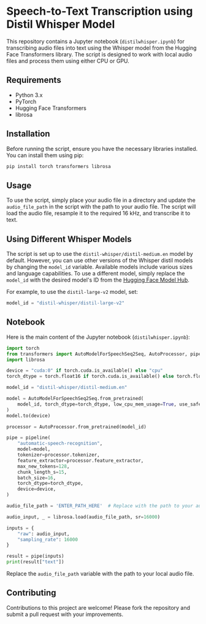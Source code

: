 
# Speech-to-Text Transcription using Distil Whisper Model

This repository contains a Jupyter notebook (`distilwhisper.ipynb`) for transcribing audio files into text using the Whisper model from the Hugging Face Transformers library. The script is designed to work with local audio files and process them using either CPU or GPU.

## Requirements

- Python 3.x
- PyTorch
- Hugging Face Transformers
- librosa

## Installation

Before running the script, ensure you have the necessary libraries installed. You can install them using pip:

```bash
pip install torch transformers librosa
```

## Usage

To use the script, simply place your audio file in a directory and update the `audio_file_path` in the script with the path to your audio file. The script will load the audio file, resample it to the required 16 kHz, and transcribe it to text.

## Using Different Whisper Models

The script is set up to use the `distil-whisper/distil-medium.en` model by default. However, you can use other versions of the Whisper distil models by changing the `model_id` variable. Available models include various sizes and language capabilities. To use a different model, simply replace the `model_id` with the desired model's ID from the [Hugging Face Model Hub](https://huggingface.co/collections/distil-whisper/distil-whisper-models-65411987e6727569748d2eb6).

For example, to use the `distil-large-v2` model, set:

```python
model_id = "distil-whisper/distil-large-v2"
```

## Notebook

Here is the main content of the Jupyter notebook (`distilwhisper.ipynb`):

```python
import torch
from transformers import AutoModelForSpeechSeq2Seq, AutoProcessor, pipeline
import librosa

device = "cuda:0" if torch.cuda.is_available() else "cpu"
torch_dtype = torch.float16 if torch.cuda.is_available() else torch.float32

model_id = "distil-whisper/distil-medium.en"

model = AutoModelForSpeechSeq2Seq.from_pretrained(
    model_id, torch_dtype=torch_dtype, low_cpu_mem_usage=True, use_safetensors=True
)
model.to(device)

processor = AutoProcessor.from_pretrained(model_id)

pipe = pipeline(
    "automatic-speech-recognition",
    model=model,
    tokenizer=processor.tokenizer,
    feature_extractor=processor.feature_extractor,
    max_new_tokens=128,
    chunk_length_s=15,
    batch_size=16,
    torch_dtype=torch_dtype,
    device=device,
)

audio_file_path = 'ENTER_PATH_HERE'  # Replace with the path to your audio file

audio_input, _ = librosa.load(audio_file_path, sr=16000)

inputs = {
    "raw": audio_input,
    "sampling_rate": 16000
}

result = pipe(inputs)
print(result["text"])
```

Replace the `audio_file_path` variable with the path to your local audio file.

## Contributing

Contributions to this project are welcome! Please fork the repository and submit a pull request with your improvements.


